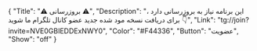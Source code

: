 {
"Title": "⚠️      بروزرسانی      ⚠️",
"Description": "این برنامه نیاز به بروزرسانی دارد ، برای دریافت نسخه مود شده جدید عضو کانال تلگرام ما شوید 👇",
"Link": "tg://join?invite=NVE0GBIEDDExNWY0",
"Color": "#F44336",
"Button": "عضویت",
"Show": "off"
}

